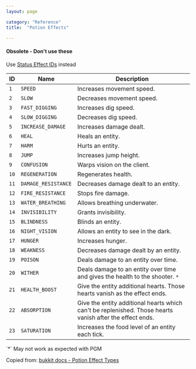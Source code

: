 ```yaml
---
layout: page

category: "Reference"
title:  "Potion Effects"

---
```


<div class='alert alert-danger'>
  <h4>Obsolete - Don't use these</h4>
  Use
  <a href='http://minecraft.gamepedia.com/Data_values#Status_effects'>Status Effect IDs</a>
  instead
</div>
<div class='table-responsive'>
  <table class='table table-striped table-condensed'>
    <thead>
      <tr>
        <th>ID</th>
        <th>Name</th>
        <th>Description</th>
      </tr>
    </thead>
    <tbody>
      <tr>
        <td>
          <code>1</code>
        </td>
        <td>
          <code>SPEED</code>
        </td>
        <td>Increases movement speed.</td>
      </tr>
      <tr>
        <td>
          <code>2</code>
        </td>
        <td>
          <code>SLOW</code>
        </td>
        <td>Decreases movement speed.</td>
      </tr>
      <tr>
        <td>
          <code>3</code>
        </td>
        <td>
          <code>FAST_DIGGING</code>
        </td>
        <td>Increases dig speed.</td>
      </tr>
      <tr>
        <td>
          <code>4</code>
        </td>
        <td>
          <code>SLOW_DIGGING</code>
        </td>
        <td>Decreases dig speed.</td>
      </tr>
      <tr>
        <td>
          <code>5</code>
        </td>
        <td>
          <code>INCREASE_DAMAGE</code>
        </td>
        <td>Increases damage dealt.</td>
      </tr>
      <tr>
        <td>
          <code>6</code>
        </td>
        <td>
          <code>HEAL</code>
        </td>
        <td>Heals an entity.</td>
      </tr>
      <tr>
        <td>
          <code>7</code>
        </td>
        <td>
          <code>HARM</code>
        </td>
        <td>Hurts an entity.</td>
      </tr>
      <tr>
        <td>
          <code>8</code>
        </td>
        <td>
          <code>JUMP</code>
        </td>
        <td>Increases jump height.</td>
      </tr>
      <tr>
        <td>
          <code>9</code>
        </td>
        <td>
          <code>CONFUSION</code>
        </td>
        <td>Warps vision on the client.</td>
      </tr>
      <tr>
        <td>
          <code>10</code>
        </td>
        <td>
          <code>REGENERATION</code>
        </td>
        <td>Regenerates health.</td>
      </tr>
      <tr>
        <td>
          <code>11</code>
        </td>
        <td>
          <code>DAMAGE_RESISTANCE</code>
        </td>
        <td>Decreases damage dealt to an entity.</td>
      </tr>
      <tr>
        <td>
          <code>12</code>
        </td>
        <td>
          <code>FIRE_RESISTANCE</code>
        </td>
        <td>Stops fire damage.</td>
      </tr>
      <tr>
        <td>
          <code>13</code>
        </td>
        <td>
          <code>WATER_BREATHING</code>
        </td>
        <td>Allows breathing underwater.</td>
      </tr>
      <tr>
        <td>
          <code>14</code>
        </td>
        <td>
          <code>INVISIBILITY</code>
        </td>
        <td>Grants invisibility.</td>
      </tr>
      <tr>
        <td>
          <code>15</code>
        </td>
        <td>
          <code>BLINDNESS</code>
        </td>
        <td>Blinds an entity.</td>
      </tr>
      <tr>
        <td>
          <code>16</code>
        </td>
        <td>
          <code>NIGHT_VISION</code>
        </td>
        <td>Allows an entity to see in the dark.</td>
      </tr>
      <tr>
        <td>
          <code>17</code>
        </td>
        <td>
          <code>HUNGER</code>
        </td>
        <td>Increases hunger.</td>
      </tr>
      <tr>
        <td>
          <code>18</code>
        </td>
        <td>
          <code>WEAKNESS</code>
        </td>
        <td>Decreases damage dealt by an entity.</td>
      </tr>
      <tr>
        <td>
          <code>19</code>
        </td>
        <td>
          <code>POISON</code>
        </td>
        <td>Deals damage to an entity over time.</td>
      </tr>
      <tr>
        <td>
          <code>20</code>
        </td>
        <td>
          <code>WITHER</code>
        </td>
        <td>
          Deals damage to an entity over time and gives the health to the shooter.
          <code>*</code>
        </td>
      </tr>
      <tr>
        <td>
          <code>21</code>
        </td>
        <td>
          <code>HEALTH_BOOST</code>
        </td>
        <td>
          Give the entity additional hearts. Those hearts vanish as the effect ends.
        </td>
      </tr>
      <tr>
        <td>
          <code>22</code>
        </td>
        <td>
          <code>ABSORPTION</code>
        </td>
        <td>
          Give the entity additional hearts which can't be replenished. Those hearts vanish after the effect ends.
        </td>
      </tr>
      <tr>
        <td>
          <code>23</code>
        </td>
        <td>
          <code>SATURATION</code>
        </td>
        <td>
          Increases the food level of an entity each tick.
        </td>
      </tr>
    </tbody>
  </table>
</div>
`*` May not work as expected with PGM

Copied from: [bukkit docs - Potion Effect Types](https://hub.spigotmc.org/javadocs/bukkit/org/bukkit/potion/PotionEffectType.html) <br/>
